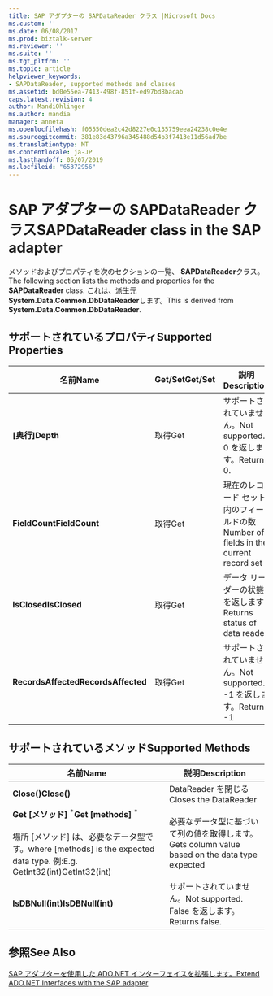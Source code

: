 ```yaml
---
title: SAP アダプターの SAPDataReader クラス |Microsoft Docs
ms.custom: ''
ms.date: 06/08/2017
ms.prod: biztalk-server
ms.reviewer: ''
ms.suite: ''
ms.tgt_pltfrm: ''
ms.topic: article
helpviewer_keywords:
- SAPDataReader, supported methods and classes
ms.assetid: bd0e55ea-7413-498f-851f-ed97bd8bacab
caps.latest.revision: 4
author: MandiOhlinger
ms.author: mandia
manager: anneta
ms.openlocfilehash: f05550dea2c42d8227e0c135759eea24238c0e4e
ms.sourcegitcommit: 381e83d43796a345488d54b3f7413e11d56ad7be
ms.translationtype: MT
ms.contentlocale: ja-JP
ms.lasthandoff: 05/07/2019
ms.locfileid: "65372956"
---
```

# <a name="sapdatareader-class-in-the-sap-adapter"></a><span data-ttu-id="698e1-102">SAP アダプターの SAPDataReader クラス</span><span class="sxs-lookup"><span data-stu-id="698e1-102">SAPDataReader class in the SAP adapter</span></span>
<span data-ttu-id="698e1-103">メソッドおよびプロパティを次のセクションの一覧、 **SAPDataReader**クラス。</span><span class="sxs-lookup"><span data-stu-id="698e1-103">The following section lists the methods and properties for the **SAPDataReader** class.</span></span> <span data-ttu-id="698e1-104">これは、派生元**System.Data.Common.DbDataReader**します。</span><span class="sxs-lookup"><span data-stu-id="698e1-104">This is derived from **System.Data.Common.DbDataReader**.</span></span>  
  
## <a name="supported-properties"></a><span data-ttu-id="698e1-105">サポートされているプロパティ</span><span class="sxs-lookup"><span data-stu-id="698e1-105">Supported Properties</span></span>  
  
|<span data-ttu-id="698e1-106">名前</span><span class="sxs-lookup"><span data-stu-id="698e1-106">Name</span></span>|<span data-ttu-id="698e1-107">Get/Set</span><span class="sxs-lookup"><span data-stu-id="698e1-107">Get/Set</span></span>|<span data-ttu-id="698e1-108">説明</span><span class="sxs-lookup"><span data-stu-id="698e1-108">Description</span></span>|  
|----------|--------------|-----------------|  
|<span data-ttu-id="698e1-109">**[奥行]**</span><span class="sxs-lookup"><span data-stu-id="698e1-109">**Depth**</span></span>|<span data-ttu-id="698e1-110">取得</span><span class="sxs-lookup"><span data-stu-id="698e1-110">Get</span></span>|<span data-ttu-id="698e1-111">サポートされていません。</span><span class="sxs-lookup"><span data-stu-id="698e1-111">Not supported.</span></span> <span data-ttu-id="698e1-112">0 を返します。</span><span class="sxs-lookup"><span data-stu-id="698e1-112">Returns 0.</span></span>|  
|<span data-ttu-id="698e1-113">**FieldCount**</span><span class="sxs-lookup"><span data-stu-id="698e1-113">**FieldCount**</span></span>|<span data-ttu-id="698e1-114">取得</span><span class="sxs-lookup"><span data-stu-id="698e1-114">Get</span></span>|<span data-ttu-id="698e1-115">現在のレコード セット内のフィールドの数</span><span class="sxs-lookup"><span data-stu-id="698e1-115">Number of fields in the current record set</span></span>|  
|<span data-ttu-id="698e1-116">**IsClosed**</span><span class="sxs-lookup"><span data-stu-id="698e1-116">**IsClosed**</span></span>|<span data-ttu-id="698e1-117">取得</span><span class="sxs-lookup"><span data-stu-id="698e1-117">Get</span></span>|<span data-ttu-id="698e1-118">データ リーダーの状態を返します</span><span class="sxs-lookup"><span data-stu-id="698e1-118">Returns status of data reader</span></span>|  
|<span data-ttu-id="698e1-119">**RecordsAffected**</span><span class="sxs-lookup"><span data-stu-id="698e1-119">**RecordsAffected**</span></span>|<span data-ttu-id="698e1-120">取得</span><span class="sxs-lookup"><span data-stu-id="698e1-120">Get</span></span>|<span data-ttu-id="698e1-121">サポートされていません。</span><span class="sxs-lookup"><span data-stu-id="698e1-121">Not supported.</span></span> <span data-ttu-id="698e1-122">-1 を返します。</span><span class="sxs-lookup"><span data-stu-id="698e1-122">Returns -1</span></span>|  
  
## <a name="supported-methods"></a><span data-ttu-id="698e1-123">サポートされているメソッド</span><span class="sxs-lookup"><span data-stu-id="698e1-123">Supported Methods</span></span>  
  
|<span data-ttu-id="698e1-124">名前</span><span class="sxs-lookup"><span data-stu-id="698e1-124">Name</span></span>|<span data-ttu-id="698e1-125">説明</span><span class="sxs-lookup"><span data-stu-id="698e1-125">Description</span></span>|  
|----------|-----------------|  
|<span data-ttu-id="698e1-126">**Close()**</span><span class="sxs-lookup"><span data-stu-id="698e1-126">**Close()**</span></span>|<span data-ttu-id="698e1-127">DataReader を閉じる</span><span class="sxs-lookup"><span data-stu-id="698e1-127">Closes the DataReader</span></span>|  
|<span data-ttu-id="698e1-128">**Get [メソッド]** <sup>\*</sup></span><span class="sxs-lookup"><span data-stu-id="698e1-128">**Get [methods]** <sup>\*</sup></span></span><br /><br /> <span data-ttu-id="698e1-129">場所 [メソッド] は、必要なデータ型です。</span><span class="sxs-lookup"><span data-stu-id="698e1-129">where [methods] is the expected data type.</span></span> <span data-ttu-id="698e1-130">例:</span><span class="sxs-lookup"><span data-stu-id="698e1-130">E.g.</span></span> <span data-ttu-id="698e1-131">GetInt32(int)</span><span class="sxs-lookup"><span data-stu-id="698e1-131">GetInt32(int)</span></span>|<span data-ttu-id="698e1-132">必要なデータ型に基づいて列の値を取得します。</span><span class="sxs-lookup"><span data-stu-id="698e1-132">Gets column value based on the data type expected</span></span>|  
|<span data-ttu-id="698e1-133">**IsDBNull(int)**</span><span class="sxs-lookup"><span data-stu-id="698e1-133">**IsDBNull(int)**</span></span>|<span data-ttu-id="698e1-134">サポートされていません。</span><span class="sxs-lookup"><span data-stu-id="698e1-134">Not supported.</span></span> <span data-ttu-id="698e1-135">False を返します。</span><span class="sxs-lookup"><span data-stu-id="698e1-135">Returns false.</span></span>|  
  
## <a name="see-also"></a><span data-ttu-id="698e1-136">参照</span><span class="sxs-lookup"><span data-stu-id="698e1-136">See Also</span></span>  
 [<span data-ttu-id="698e1-137">SAP アダプターを使用した ADO.NET インターフェイスを拡張します。</span><span class="sxs-lookup"><span data-stu-id="698e1-137">Extend ADO.NET Interfaces with the SAP adapter</span></span>](../../adapters-and-accelerators/adapter-sap/extend-ado-net-interfaces-with-the-sap-adapter.md)